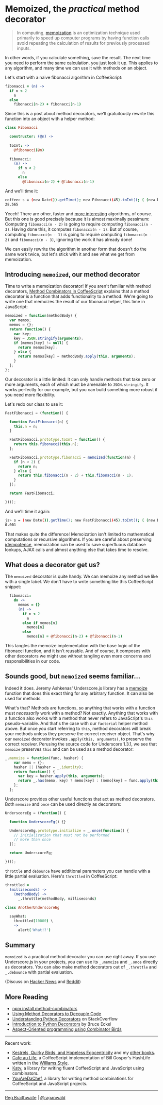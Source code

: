 Memoized, the *practical* method decorator
=========================================

> In computing, [memoization] is an optimization technique used primarily to speed up computer programs by having function calls avoid repeating the calculation of results for previously processed inputs.

[memoization]: https://en.wikipedia.org/wiki/Memoization

In other words, if you calculate something, save the result. The next time you need to perform the same calculation, you just look it up. This applies to any algorithm, and many time we can use it with methods on an object.

Let's start with a naive fibonacci algorithm in CoffeeScript:

```coffeescript
fibonacci = (n) ->
  if n < 2
    n
  else
    fibonacci(n-2) + fibonacci(n-1)
```

Since this is a post about method decorators, we'll gratuitously rewrite this function into an object with a helper method:

```coffeescript
class Fibonacci

  constructor: (@n) ->
  
  toInt: ->
    @fibonacci(@n)
  
  fibonacci:
    (n) ->
      if n < 2
        n
      else
        @fibonacci(n-2) + @fibonacci(n-1)
```
    
And we'll time it:
      
```bash
coffee> s = (new Date()).getTime(); new Fibonacci(45).toInt(); ( (new Date()).getTime() - s ) / 1000
28.565
```

Yecch! There are other, faster and [more interesting][matrix] algorithms, of course. But this one is good precisely because it is almost maximally pessimum: Computing `fibonacci(n - 2)` is going to require computing `fibonacci(n - 3)`. Having done this, it computes `fibonacci(n - 1)`. But of course, computing `fibonacci(n - 1)` is going to require computing `fibonacci(n - 2)` and `fibonacci(n - 3)`, ignoring the work it has already done!

[matrix]: https://github.com/raganwald/homoiconic/blob/master/2008-12-12/fibonacci.md "A program to compute the nth Fibonacci number"

We can easily rewrite the algorithm in another form that doesn't do the same work twice, but let's stick with it and see what we get from memoization. 

Introducing `memoized`, our method decorator
--------------------------------------------

Time to write a memoization decorator! If you aren't familiar with method decorators, [Method Combinators in CoffeeScript][mcc] explains that a method decorator is a function that adds functionality to a method. We're going to write one that memoizes the result of our fibonacci helper, this time in JavaScript:

[mcc]: https://github.com/raganwald/homoiconic/blob/master/2012/08/method-decorators-and-combinators-in-coffeescript.md#method-combinators-in-coffeescript

```javascript
memoized = function(methodBody) {
  var memos;
  memos = {};
  return function() {
    var key;
    key = JSON.stringify(arguments);
    if (memos[key] != null) {
      return memos[key];
    } else {
      return memos[key] = methodBody.apply(this, arguments);
    }
  };
};
```

Our decorator is a little limited: It can only handle methods that take zero or more arguments, each of which must be amenable to `JSON.stringify`. It works perfectly for our example, but you can build something more robust if you need more flexibility.

Let's redo our class to use it:

```javascript
FastFibonacci = (function() {

  function FastFibonacci(n) {
    this.n = n;
  }

  FastFibonacci.prototype.toInt = function() {
    return this.fibonacci(this.n);
  };

  FastFibonacci.prototype.fibonacci = memoized(function(n) {
    if (n < 2) {
      return n;
    } else {
      return this.fibonacci(n - 2) + this.fibonacci(n - 1);
    }
  });

  return FastFibonacci;

})();
```
    
And we'll time it again:
      
```bash
js> s = (new Date()).getTime(); new FastFibonacci(45).toInt(); ( (new Date()).getTime() - s ) / 1000
0.001
```

That makes quite the difference! Memoization isn't limited to mathematical computations or recursive algorithms. If you are careful about preserving [idempotence], memoization can be used to save superfluous database lookups, AJAX calls and almost anything else that takes time to resolve.

[idempotence]: https://en.wikipedia.org/wiki/Idempotence

What does a decorator get us?
-----------------------------

The `memoized` decorator is quite handy. We can memoize any method we like with a single label. We don't have to write something like this CoffeeScript snippet:

```coffeescript
  fibonacci:
    do ->
      memos = {}
      (n) ->
        if n < 2
          n
        else if memos[n]
          memos[n]
        else
          memos[n] = @fibonacci(n-2) + @fibonacci(n-1)
```

This tangles the memoize implementation with the base logic of the fibonacci function, and it isn't reusable. And of course, it composes with other decorators we might use without tangling even more concerns and responsibilities in our code.

Sounds good, but `memoized` seems familiar...
--------------------------------------------

Indeed it does. Jeremy Ashkenas' Underscore.js library has a [memoize] function that does this exact thing for any arbitrary function. It can also be used for methods.

[memoize]: http://underscorejs.org/#memoize

What's that? Methods are functions, so anything that works with a function must *necessarily* work with a method? Not exactly. Anything that works with a function also works with a method that never refers to JavaScript's `this` pseudo-variable. And that's the case with our `factorial` helper method above. But once you start referring to `this`, method decorators will break your methods unless they preserve the correct receiver object. That's why our `memoized` decorator invokes `.apply(this, arguments)`, to preserve the correct receiver. Perusing the source code for Underscore 1.3.1, we see that `memoize` preserves `this` and can be used as a method decorator:

```javascript
_.memoize = function(func, hasher) {
    var memo = {};
    hasher || (hasher = _.identity);
    return function() {
      var key = hasher.apply(this, arguments);
      return _.has(memo, key) ? memo[key] : (memo[key] = func.apply(this, arguments));
    };
  };
```

Underscore provides other useful functions that act as method decorators. Both `memoize` and `once` can be used directly as decorators:

[once]: http://underscorejs.org/#once

```javascript
UnderscoreEg = (function() {

  function UnderscoreEg() {}

  UnderscoreEg.prototype.initialize = _.once(function() {
    // Initialization that must not be performed
    // more than once
  });

  return UnderscoreEg;

})();
```

`throttle` and `debounce` have additional parameters you can handle with a little partial evaluation. Here's `throttled` in CoffeeScript:

[throttle]: http://underscorejs.org/#throttle
[debounce]: http://underscorejs.org/#debounce

```coffeescript
throttled = 
  (milliseconds) ->
    (methodBody) ->
      _.throttle(methodBody, milliseconds)
    
class AnotherUnderscoreEg

  sayWhat:
    throttled(10000) \
    ->
      alert('What!?')
```

Summary
-------

`memoized` is a practical method decorator you can use right away. If you use Underscore.js in your projects, you can use its `_.memoize` and `_.once` directly as decorators. You can also make method decorators out of `_.throttle` and `_.debounce` with partial evaluation.

(Discuss on [Hacker News](http://news.ycombinator.com/item?id=4481213) and [Reddit](http://www.reddit.com/r/javascript/comments/zesqd/memoized_the_practical_method_decorator/))

More Reading
---

* [npm install method-combinators](https://github.com/raganwald/method-combinators)
* [Using Method Decorators to Decouple Code](https://github.com/raganwald/homoiconic/blob/master/2012/08/decoupling_with_method_decorators.md#using-method-decorators-to-decouple-code)
* [Understanding Python Decorators](http://stackoverflow.com/questions/739654/understanding-python-decorators) on StackOverflow
* [Introduction to Python Decorators](http://www.artima.com/weblogs/viewpost.jsp?thread=240808) by Bruce Eckel
* [Aspect-Oriented programming using Combinator Birds](https://github.com/raganwald/homoiconic/blob/master/2008-11-07/from_birds_that_compose_to_method_advice.markdown#aspect-oriented-programming-in-ruby-using-combinator-birds)

---

Recent work:

* [Kestrels, Quirky Birds, and Hopeless Egocentricity](http://leanpub.com/combinators) and my [other books](http://leanpub.com/u/raganwald).
* [Cafe au Life](http://recursiveuniver.se), a CoffeeScript implementation of Bill Gosper's HashLife written in the [Williams Style](https://github.com/raganwald/homoiconic/blob/master/2011/11/COMEFROM.md).
* [Katy](http://github.com/raganwald/Katy), a library for writing fluent CoffeeScript and JavaScript using combinators.
* [YouAreDaChef](http://github.com/raganwald/YouAreDaChef), a library for writing method combinations for CoffeeScript and JavaScript projects.

---

[Reg Braithwaite](http://braythwayt.com) | [@raganwald](http://twitter.com/raganwald)